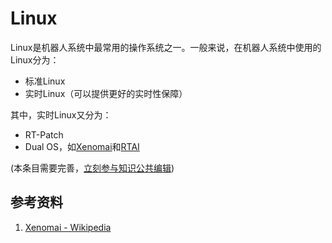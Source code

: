 # Linux

Linux是机器人系统中最常用的操作系统之一。一般来说，在机器人系统中使用的Linux分为：

- 标准Linux
- 实时Linux（可以提供更好的实时性保障）

其中，实时Linux又分为：

- RT-Patch
- Dual OS，如[Xenomai](https://source.denx.de/Xenomai/xenomai/-/wikis/home)和[RTAI](https://www.rtai.org/)

(本条目需要完善，[立刻参与知识公共编辑](/how-to-contribute/))


## 参考资料
1. [Xenomai - Wikipedia](https://en.wikipedia.org/wiki/Xenomai)
